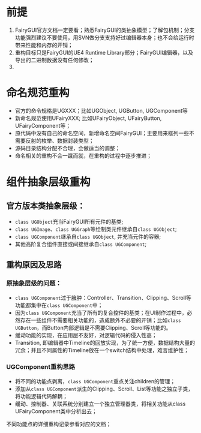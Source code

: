 # 前提
1. FairyGUI官方文档一定要看；熟悉FairyGUI的类抽象模型；了解包机制；分支功能强烈建议不要使用，用SVN做分支支持好过编辑器本身；也不会给运行时带来性能和内存的开销；
2. 重构目标只是FairyGUI的UE4 Runtime Library部分；FairyGUI编辑器，以及导出的二进制数据没有任何修改；
3. 

# 命名规范重构
* 官方的命令规格是UGXXX；比如UGObject, UGButton, UGComponent等
* 新命名规范使用UFairyXXX; 比如UFairyObject, UFairyButton, UFairyComponent等；
* 原代码中没有自己的命名空间，新增命名空间FairyGUI；主要用来框列一些不需要反射的枚举、数据封装类型；
* 源码目录结构分配不合理，会做适当的调整；
* 命名相关的重构不会一蹴而就，在重构的过程中逐步推进；


# 组件抽象层级重构

## 官方版本类抽象层级：
- ```class UGObject```充当FairyGUI所有元件的基类;
- ```class UGImage```、```class UGGraph```等绘制类元件继承自```class UGObject```;
- ```class UGComponent```继承自```class UGObject```, 并充当元件的容器;
- 其他高阶复合组件直接或间接继承自```class UGComponent```;

## 重构原因及思路

### 原抽象层级的问题：
- ```class UGComponent```过于臃肿：Controller、Transition、Clipping、Scroll等功能都集中在```class UGComponent```中；
- 因为```class UGComponent```充当了所有的复合控件的基类；在UI制作过程中，必然存在一些组件不需要相关功能的，造成额外不必要的开销；比如```class UGButton```，而Button内部逻辑是不需要Clipping、Scroll等功能的。
- 缓动功能的实现，在应用层不友好，对逻辑代码的侵入性高；
- Transition, 即编辑器中Timeline的回放实现，为了统一方便，数据结构大量的冗余；并且不同属性的Timeline放在一个switch结构中处理，难言维护性；

### UGComponent重构思路
- 将不同的功能点剥离，```class UGComponent```重点关注children的管理；
- 添加从```class UGComponent```派生的Clipping、Scroll、List等功能之独立子类，将功能逻辑代码解耦；
- 缓动、控制器、关联系统分别建立一个独立管理器类，将相关功能从class UFairyComponent类中分析出去；

不同功能点的详细重构记录参看对应的文档；
